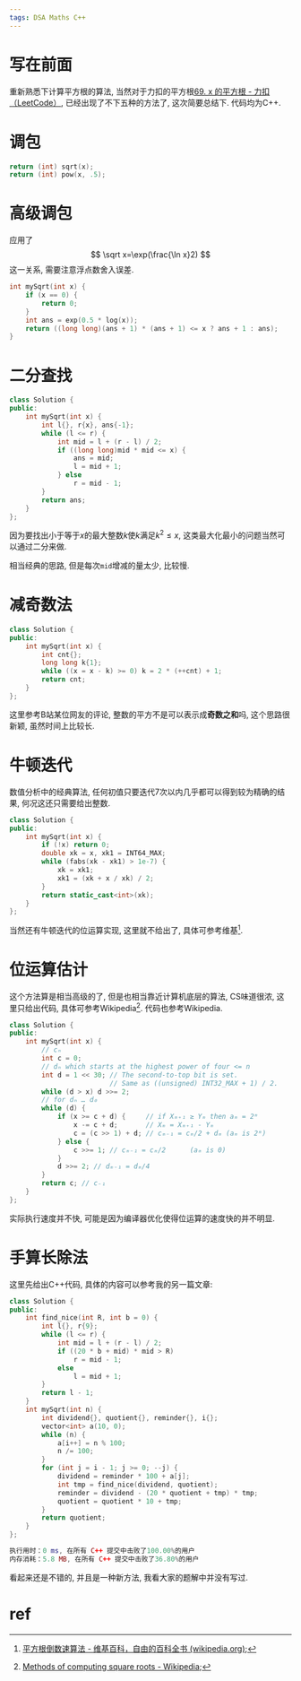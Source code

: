 ```yaml
---
tags: DSA Maths C++
---
```


# 写在前面

重新熟悉下计算平方根的算法, 当然对于力扣的平方根[69. x 的平方根 - 力扣（LeetCode）](https://leetcode.cn/problems/sqrtx/), 已经出现了不下五种的方法了, 这次简要总结下. 代码均为C++.

# 调包

```cpp
return (int) sqrt(x);
return (int) pow(x, .5);
```

# 高级调包

应用了
$$
\sqrt x=\exp(\frac{\ln x}2)
$$
这一关系, 需要注意浮点数舍入误差.

```cpp
int mySqrt(int x) {
    if (x == 0) {
        return 0;
    }
    int ans = exp(0.5 * log(x));
    return ((long long)(ans + 1) * (ans + 1) <= x ? ans + 1 : ans);
}
```

# 二分查找

```cpp
class Solution {
public:
    int mySqrt(int x) {
        int l{}, r{x}, ans{-1};
        while (l <= r) {
            int mid = l + (r - l) / 2;
            if ((long long)mid * mid <= x) {
                ans = mid;
                l = mid + 1;
            } else
                r = mid - 1;
        }
        return ans;
    }
};
```

因为要找出小于等于$x$的最大整数$k$使$k$满足$k^2\leq x$, 这类最大化最小的问题当然可以通过二分来做. 

相当经典的思路, 但是每次`mid`增减的量太少, 比较慢. 

# 减奇数法

```cpp
class Solution {
public:
    int mySqrt(int x) {
        int cnt{};
        long long k{1};
        while ((x = x - k) >= 0) k = 2 * (++cnt) + 1;
        return cnt;
    }
};
```

这里参考B站某位网友的评论, 整数的平方不是可以表示成**奇数之和**吗, 这个思路很新颖, 虽然时间上比较长. 

# 牛顿迭代

数值分析中的经典算法, 任何初值只要迭代7次以内几乎都可以得到较为精确的结果, 何况这还只需要给出整数. 

```cpp
class Solution {
public:
    int mySqrt(int x) {
        if (!x) return 0;
        double xk = x, xk1 = INT64_MAX;
        while (fabs(xk - xk1) > 1e-7) {
            xk = xk1;
            xk1 = (xk + x / xk) / 2;
        }
        return static_cast<int>(xk);
    }
};
```

当然还有牛顿迭代的位运算实现, 这里就不给出了, 具体可参考维基[^1]. 

# 位运算估计

这个方法算是相当高级的了, 但是也相当靠近计算机底层的算法, CS味道很浓, 这里只给出代码, 具体可参考Wikipedia[^2]. 代码也参考Wikipedia. 

```cpp
class Solution {
public:
    int mySqrt(int x) {
        // cₙ
        int c = 0;
        // dₙ which starts at the highest power of four <= n
        int d = 1 << 30; // The second-to-top bit is set.
                         // Same as ((unsigned) INT32_MAX + 1) / 2.
        while (d > x) d >>= 2;
        // for dₙ … d₀
        while (d) {
            if (x >= c + d) {     // if Xₘ₊₁ ≥ Yₘ then aₘ = 2ᵐ
                x -= c + d;       // Xₘ = Xₘ₊₁ - Yₘ
                c = (c >> 1) + d; // cₘ₋₁ = cₘ/2 + dₘ (aₘ is 2ᵐ)
            } else {
                c >>= 1; // cₘ₋₁ = cₘ/2      (aₘ is 0)
            }
            d >>= 2; // dₘ₋₁ = dₘ/4
        }
        return c; // c₋₁
    }
};
```

实际执行速度并不快, 可能是因为编译器优化使得位运算的速度快的并不明显.

# 手算长除法

这里先给出C++代码, 具体的内容可以参考我的另一篇文章:

```cpp
class Solution {
public:
    int find_nice(int R, int b = 0) {
        int l{}, r{9};
        while (l <= r) {
            int mid = l + (r - l) / 2;
            if ((20 * b + mid) * mid > R)
                r = mid - 1;
            else
                l = mid + 1;
        }
        return l - 1;
    }
    int mySqrt(int n) {
        int dividend{}, quotient{}, reminder{}, i{};
        vector<int> a(10, 0);
        while (n) {
            a[i++] = n % 100;
            n /= 100;
        }
        for (int j = i - 1; j >= 0; --j) {
            dividend = reminder * 100 + a[j];
            int tmp = find_nice(dividend, quotient);
            reminder = dividend - (20 * quotient + tmp) * tmp;
            quotient = quotient * 10 + tmp;
        }
        return quotient;
    }
};
```

```lua
执行用时：0 ms, 在所有 C++ 提交中击败了100.00%的用户
内存消耗：5.8 MB, 在所有 C++ 提交中击败了36.80%的用户
```

看起来还是不错的, 并且是一种新方法, 我看大家的题解中并没有写过. 

# ref

[^1]:[平方根倒数速算法 - 维基百科，自由的百科全书 (wikipedia.org)](https://zh.wikipedia.org/wiki/平方根倒数速算法);

[^2]:[Methods of computing square roots - Wikipedia](https://en.wikipedia.org/wiki/Methods_of_computing_square_roots#Binary_numeral_system_(base_2));
